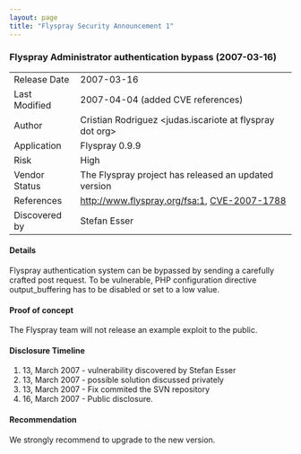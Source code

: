 ```yaml
---
layout: page
title: "Flyspray Security Announcement 1"
---
```

### Flyspray Administrator authentication bypass (2007-03-16) 

|               |            |
|---------------|------------|
| Release Date  | 2007-03-16 |
| Last Modified | 2007-04-04 (added CVE references) |
| Author        | Cristian Rodriguez <judas.iscariote at flyspray dot org> |
| Application   | Flyspray 0.9.9 |
| Risk          | High |
| Vendor Status | The Flyspray project has released an updated version |
| References    | http://www.flyspray.org/fsa:1, [CVE-2007-1788](http://cve.mitre.org/cgi-bin/cvename.cgi?name=CVE-2007-1788)|
| Discovered by | Stefan Esser <sesser at hardened-php dot net> |

#### Details
Flyspray authentication system can be bypassed by sending a carefully crafted post request.
To be vulnerable, PHP configuration directive output_buffering has to be disabled or set to a low value.   


#### Proof of concept
The Flyspray team will not release an example exploit to the public.

#### Disclosure Timeline

  1. 13, March 2007 - vulnerability discovered by Stefan Esser
  2. 13, March 2007 - possible solution discussed privately
  3. 13, March 2007 - Fix commited the SVN repository
  4. 16, March 2007 - Public disclosure.

#### Recommendation
We strongly recommend to upgrade to the new version.
